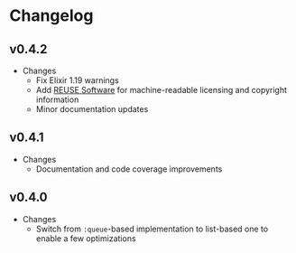 # Changelog

## v0.4.2

* Changes
  * Fix Elixir 1.19 warnings
  * Add [REUSE Software](https:/reuse.software/) for machine-readable licensing
    and copyright information
  * Minor documentation updates

## v0.4.1

* Changes
  * Documentation and code coverage improvements

## v0.4.0

* Changes
  * Switch from `:queue`-based implementation to list-based one to enable a few
    optimizations
